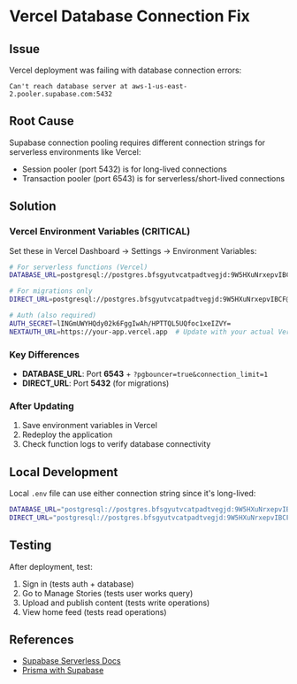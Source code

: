# Vercel Database Connection Fix

## Issue
Vercel deployment was failing with database connection errors:
```
Can't reach database server at aws-1-us-east-2.pooler.supabase.com:5432
```

## Root Cause
Supabase connection pooling requires different connection strings for serverless environments like Vercel:
- Session pooler (port 5432) is for long-lived connections
- Transaction pooler (port 6543) is for serverless/short-lived connections

## Solution

### Vercel Environment Variables (CRITICAL)
Set these in Vercel Dashboard → Settings → Environment Variables:

```bash
# For serverless functions (Vercel)
DATABASE_URL=postgresql://postgres.bfsgyutvcatpadtvegjd:9W5HXuNrxepvIBCF@aws-1-us-east-2.pooler.supabase.com:6543/postgres?pgbouncer=true&connection_limit=1

# For migrations only
DIRECT_URL=postgresql://postgres.bfsgyutvcatpadtvegjd:9W5HXuNrxepvIBCF@aws-1-us-east-2.pooler.supabase.com:5432/postgres

# Auth (also required)
AUTH_SECRET=lINGmUWYHQdy02k6FggIwAh/HPTTQL5UQfoc1xeIZVY=
NEXTAUTH_URL=https://your-app.vercel.app  # Update with your actual Vercel domain
```

### Key Differences
- **DATABASE_URL**: Port **6543** + `?pgbouncer=true&connection_limit=1`
- **DIRECT_URL**: Port **5432** (for migrations)

### After Updating
1. Save environment variables in Vercel
2. Redeploy the application
3. Check function logs to verify database connectivity

## Local Development
Local `.env` file can use either connection string since it's long-lived:
```bash
DATABASE_URL="postgresql://postgres.bfsgyutvcatpadtvegjd:9W5HXuNrxepvIBCF@aws-1-us-east-2.pooler.supabase.com:5432/postgres"
DIRECT_URL="postgresql://postgres.bfsgyutvcatpadtvegjd:9W5HXuNrxepvIBCF@aws-1-us-east-2.pooler.supabase.com:5432/postgres"
```

## Testing
After deployment, test:
1. Sign in (tests auth + database)
2. Go to Manage Stories (tests user works query)
3. Upload and publish content (tests write operations)
4. View home feed (tests read operations)

## References
- [Supabase Serverless Docs](https://supabase.com/docs/guides/database/connecting-to-postgres#connection-pooler)
- [Prisma with Supabase](https://www.prisma.io/docs/guides/database/supabase)
